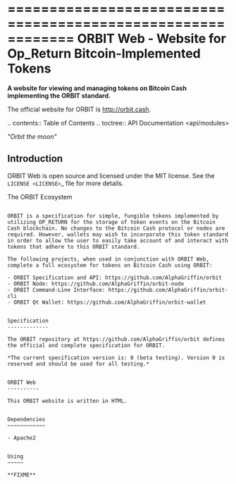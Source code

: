 ============================================================
ORBIT Web - Website for Op_Return Bitcoin-Implemented Tokens
============================================================

**A website for viewing and managing tokens on Bitcoin Cash implementing the ORBIT standard.**

The official website for ORBIT is http://orbit.cash.

.. contents:: Table of Contents
.. toctree::
   API Documentation <api/modules>

*"Orbit the moon"*


Introduction
------------

ORBIT Web is open source and licensed under the MIT license. See the `LICENSE <LICENSE>`_ file for more details.


The ORBIT Ecosystem
~~~~~~~~~~~~~~~~~~~

ORBIT is a specification for simple, fungible tokens implemented by utilizing OP_RETURN for the storage of token events on the Bitcoin Cash blockchain. No changes to the Bitcoin Cash protocol or nodes are required. However, wallets may wish to incorporate this token standard in order to allow the user to easily take account of and interact with tokens that adhere to this ORBIT standard.

The following projects, when used in conjunction with ORBIT Web, complete a full ecosystem for tokens on Bitcoin Cash using ORBIT:

- ORBIT Specification and API: https://github.com/AlphaGriffin/orbit
- ORBIT Node: https://github.com/AlphaGriffin/orbit-node
- ORBIT Command-Line Interface: https://github.com/AlphaGriffin/orbit-cli
- ORBIT Qt Wallet: https://github.com/AlphaGriffin/orbit-wallet


Specification
-------------

The ORBIT repository at https://github.com/AlphaGriffin/orbit defines the official and complete specification for ORBIT. 

*The current specification version is: 0 (beta testing). Version 0 is reserved and should be used for all testing.*


ORBIT Web
----------

This ORBIT website is written in HTML.


Dependencies
~~~~~~~~~~~~

- Apache2


Using
~~~~~

**FIXME**

